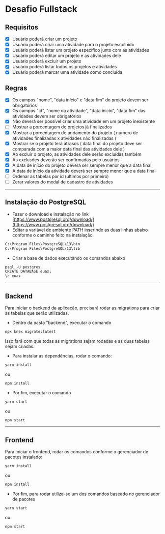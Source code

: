 # Desafio Fullstack

## Requisitos

- [x]  Usuário poderá criar um projeto
- [x]  Usuário poderá criar uma atividade para o projeto escolhido
- [x]  Usuário poderá listar um projeto específico junto com as atividades
- [x]  Usuário poderá editar um projeto e as atividades dele
- [x]  Usuário poderá excluir um projeto
- [x]  Usuário poderá listar todos os projetos e atividades
- [x]  Usuário poderá marcar uma atividade como concluída

## Regras

- [x]  Os campos "nome", "data início" e "data fim" do projeto devem ser obrigatórios
- [x]  Os campos "id", "nome da atividade", "data inicio", "data fim" das atividades devem ser obrigatórios
- [x]  Não deverá ser possível criar uma atividade em um projeto inexistente
- [ ]  Mostrar a porcentagem de projetos já finalizados
- [x]  Mostrar a porcentagem de andamento do projeto ( numero de atividades finalizadas x atividades não finalizadas )
- [x]  Mostrar se o projeto terá atrasos ( data final do projeto deve ser comparada com a maior data final das atividades dele )
- [x]  Ao excluir o projeto, as atividades dele serão excluídas também
- [x]  As exclusões deverão ser confirmadas pelo usuários
- [x]  A data de início do projeto deverá ser sempre menor que a data final
- [x]  A data de início da atividade deverá ser sempre menor que a data final
- [ ]  Ordenar as tabelas por id (ultimos por primeiro)
- [ ]  Zerar valores do modal de cadastro de atividades

---

## Instalação do PostgreSQL

- Fazer o download e instalação no link [https://www.postgresql.org/download/](https://www.postgresql.org/download/)
- Editar a variável de ambiente PATH inserindo as duas linhas abaixo conforme o caminho feito na instalação

```html
C:\Program Files\PostgreSQL\13\bin
C:\Program Files\PostgreSQL\13\lib
```

- Criar a base de dados executando os comandos abaixo

```html
psql -U postgres
CREATE DATABASE euax;
\c euax
```

---

## Backend

Para iniciar o backend da aplicação, precisará rodar as migrations para criar as tabelas que serão utilizadas.

- Dentro da pasta "backend", executar o comando

```html
npx knex migrate:latest
```

isso fará com que todas as migrations sejam rodadas e as duas tabelas sejam criadas.

- Para instalar as dependências, rodar o comando:

```html
yarn install
```

ou

```html
npm install
```

- Por fim, executar o comando

```html
yarn start
```

ou

```html
npm start
```

---

## Frontend

Para iniciar o frontend, rodar os comandos conforme o gerenciador de pacotes instalado:

```html
yarn install
```

ou

```html
npm install
```

- Por fim, para rodar utiliza-se um dos comandos baseado no gerenciador de pacotes

```html
yarn start
```

ou

```html
npm start
```
